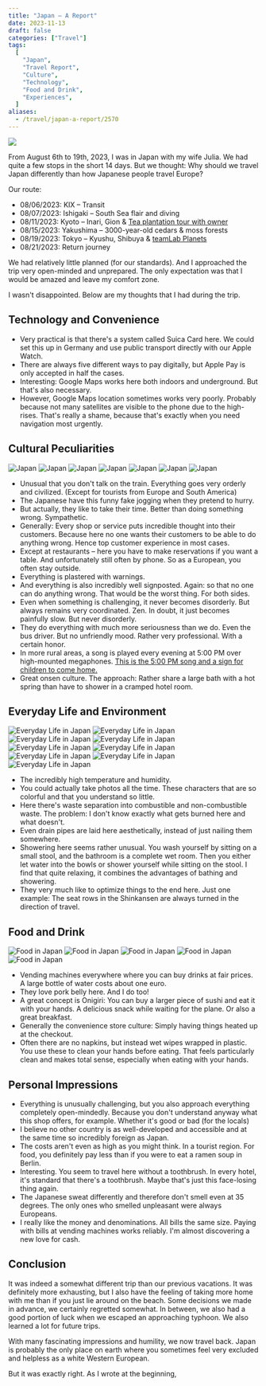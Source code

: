 ```yaml
---
title: "Japan – A Report"
date: 2023-11-13
draft: false
categories: ["Travel"]
tags:
  [
    "Japan",
    "Travel Report",
    "Culture",
    "Technology",
    "Food and Drink",
    "Experiences",
  ]
aliases:
  - /travel/japan-a-report/2570
---
```


![](/images/japan.jpg)

From August 6th to 19th, 2023, I was in Japan with my wife Julia. We had quite a few stops in the short 14 days. But we thought: Why should we travel Japan differently than how Japanese people travel Europe?

Our route:

- 08/06/2023: KIX – Transit
- 08/07/2023: Ishigaki – South Sea flair and diving
- 08/11/2023: Kyoto – Inari, Gion & [Tea plantation tour with owner](https://dmatcha.com/)
- 08/15/2023: Yakushima – 3000-year-old cedars & moss forests
- 08/19/2023: Tokyo – Kyushu, Shibuya & [teamLab Planets](https://www.teamlab.art/e/planets/)
- 08/21/2023: Return journey

We had relatively little planned (for our standards). And I approached the trip very open-minded and unprepared. The only expectation was that I would be amazed and leave my comfort zone.

I wasn't disappointed. Below are my thoughts that I had during the trip.

## Technology and Convenience

- Very practical is that there's a system called Suica Card here. We could set this up in Germany and use public transport directly with our Apple Watch.
- There are always five different ways to pay digitally, but Apple Pay is only accepted in half the cases.
- Interesting: Google Maps works here both indoors and underground. But that's also necessary.
- However, Google Maps location sometimes works very poorly. Probably because not many satellites are visible to the phone due to the high-rises. That's really a shame, because that's exactly when you need navigation most urgently.

## Cultural Peculiarities

![Japan](IMG_2761-1024x768.jpg)
![Japan](IMG_2762-1024x768.jpg)
![Japan](IMG_3100-1024x768.jpg)
![Japan](IMG_3101-1024x768.jpg)
![Japan](IMG_3121-1024x768.jpg)
![Japan](IMG_3936-768x1024.jpg)
![Japan](IMG_4312-1024x768.jpg)

- Unusual that you don't talk on the train. Everything goes very orderly and civilized. (Except for tourists from Europe and South America)
- The Japanese have this funny fake jogging when they pretend to hurry.
- But actually, they like to take their time. Better than doing something wrong. Sympathetic.
- Generally: Every shop or service puts incredible thought into their customers. Because here no one wants their customers to be able to do anything wrong. Hence top customer experience in most cases.
- Except at restaurants – here you have to make reservations if you want a table. And unfortunately still often by phone. So as a European, you often stay outside.
- Everything is plastered with warnings.
- And everything is also incredibly well signposted. Again: so that no one can do anything wrong. That would be the worst thing. For both sides.
- Even when something is challenging, it never becomes disorderly. But always remains very coordinated. Zen. In doubt, it just becomes painfully slow. But never disorderly.
- They do everything with much more seriousness than we do. Even the bus driver. But no unfriendly mood. Rather very professional. With a certain honor.
- In more rural areas, a song is played every evening at 5:00 PM over high-mounted megaphones. [This is the 5:00 PM song and a sign for children to come home.](https://youtu.be/1_FMta-NyvI)
- Great onsen culture. The approach: Rather share a large bath with a hot spring than have to shower in a cramped hotel room.

## Everyday Life and Environment

![Everyday Life in Japan](IMG_2465-1024x768.jpg)
![Everyday Life in Japan](IMG_2533-1024x768.jpg)
![Everyday Life in Japan](IMG_2536-1024x768.jpg)
![Everyday Life in Japan](IMG_2543-768x1024.jpg)
![Everyday Life in Japan](IMG_2546-1024x768.jpg)
![Everyday Life in Japan](IMG_2556-1024x768.jpg)
![Everyday Life in Japan](IMG_2598-1024x768.jpg)
![Everyday Life in Japan](IMG_2603-1024x768.jpg)
![Everyday Life in Japan](IMG_2757-768x1024.jpg)

- The incredibly high temperature and humidity.
- You could actually take photos all the time. These characters that are so colorful and that you understand so little.
- Here there's waste separation into combustible and non-combustible waste. The problem: I don't know exactly what gets burned here and what doesn't.
- Even drain pipes are laid here aesthetically, instead of just nailing them somewhere.
- Showering here seems rather unusual. You wash yourself by sitting on a small stool, and the bathroom is a complete wet room. Then you either let water into the bowls or shower yourself while sitting on the stool. I find that quite relaxing, it combines the advantages of bathing and showering.
- They very much like to optimize things to the end here. Just one example: The seat rows in the Shinkansen are always turned in the direction of travel.

## Food and Drink

![Food in Japan](IMG_2743-1024x768.jpg)
![Food in Japan](IMG_3546-1024x768.jpg)
![Food in Japan](IMG_3631-1024x768.jpg)
![Food in Japan](IMG_3840-1024x768.jpg)
![Food in Japan](IMG_3983-1024x768.jpg)

- Vending machines everywhere where you can buy drinks at fair prices. A large bottle of water costs about one euro.
- They love pork belly here. And I do too!
- A great concept is Onigiri: You can buy a larger piece of sushi and eat it with your hands. A delicious snack while waiting for the plane. Or also a great breakfast.
- Generally the convenience store culture: Simply having things heated up at the checkout.
- Often there are no napkins, but instead wet wipes wrapped in plastic. You use these to clean your hands before eating. That feels particularly clean and makes total sense, especially when eating with your hands.

## Personal Impressions

- Everything is unusually challenging, but you also approach everything completely open-mindedly. Because you don't understand anyway what this shop offers, for example. Whether it's good or bad (for the locals)
- I believe no other country is as well-developed and accessible and at the same time so incredibly foreign as Japan.
- The costs aren't even as high as you might think. In a tourist region. For food, you definitely pay less than if you were to eat a ramen soup in Berlin.
- Interesting. You seem to travel here without a toothbrush. In every hotel, it's standard that there's a toothbrush. Maybe that's just this face-losing thing again.
- The Japanese sweat differently and therefore don't smell even at 35 degrees. The only ones who smelled unpleasant were always Europeans.
- I really like the money and denominations. All bills the same size. Paying with bills at vending machines works reliably. I'm almost discovering a new love for cash.

## Conclusion

It was indeed a somewhat different trip than our previous vacations. It was definitely more exhausting, but I also have the feeling of taking more home with me than if you just lie around on the beach. Some decisions we made in advance, we certainly regretted somewhat. In between, we also had a good portion of luck when we escaped an approaching typhoon. We also learned a lot for future trips.

With many fascinating impressions and humility, we now travel back. Japan is probably the only place on earth where you sometimes feel very excluded and helpless as a white Western European.

But it was exactly right. As I wrote at the beginning,
